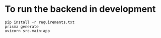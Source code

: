 # To run the backend in development

```
pip install -r requirements.txt
prisma generate
uvicorn src.main:app
```